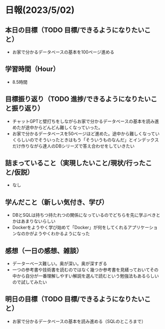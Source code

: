 # 日報(2023/5/02)

## 本日の目標（TODO 目標/できるようになりたいこと）

- お家で分かるデータベースの基本を100ページ進める

## 学習時間（Hour）
- 8.5時間

## 目標振り返り（TODO 進捗/できるようになりたいこと振り返り）

- チャットGPTと壁打ちをしながらお家で分かるデータベースの基本を読み進めたが途中からどんどん難しくなっていった。
- お家で分かるデータベースを50ページほど進めた。途中から難しくなっていくらしいのでそういったときはもう「そういうものなんだ」とインデックスだけ作りながら達人のDBシリーズで答え合わせをしていきたい

## 詰まっていること（実現したいこと/現状/行ったこと/仮説）

- なし


## 学んだこと（新しい気付き、学び）

- DBとSQLは持ちつ持たれつの関係になっているのでどちらを先に学ぶべきとかはあまりないらしい
- Dockerをようやく学び始めて「Docker」が何をしてくれるアプリケーションなのかがようやくわかるようになった

## 感想（一日の感想、雑談）

- データーベース難しい。奥が深い。奥が深すぎる
- 一つの参考書や技術書を読むのではなく幾つか参考書を見繕っておいてその中から自分が一番理解しやすい解説を選んで読むという勉強法もあるらしいので試してみたい

## 明日の目標（TODO 目標/できるようになりたいこと）

- お家で分かるデータベースの基本を読み進める（SQLのところまで）